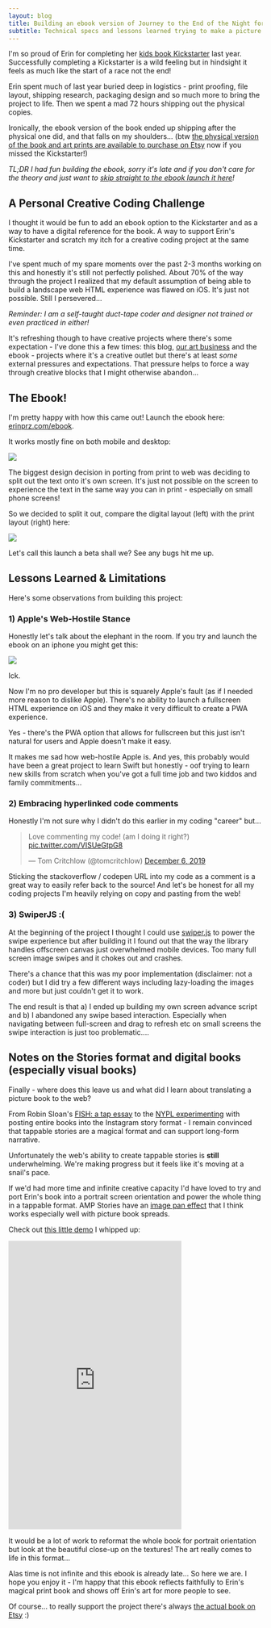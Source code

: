 ```yaml
---
layout: blog
title: Building an ebook version of Journey to the End of the Night for Erin
subtitle: Technical specs and lessons learned trying to make a picture book "work" on the web
---
```


I'm so proud of Erin for completing her [kids book Kickstarter](https://www.kickstarter.com/projects/erinprz/journey-to-the-end-of-the-night-a-childrens-book) last year. Successfully completing a Kickstarter is a wild feeling but in hindsight it feels as much like the start of a race not the end!

Erin spent much of last year buried deep in logistics - print proofing, file layout, shipping research, packaging design and so much more to bring the project to life. Then we spent a mad 72 hours shipping out the physical copies.

Ironically, the ebook version of the book ended up shipping after the physical one did, and that falls on my shoulders... (btw [the physical version of the book and art prints are available to purchase on Etsy](https://www.etsy.com/shop/ErinprzArt) now if you missed the Kickstarter!)

*TL;DR I had fun building the ebook, sorry it's late and if you don't care for the theory and just want to [skip straight to the ebook launch it here](http://erinprz.com/ebook/)!*

## A Personal Creative Coding Challenge

I thought it would be fun to add an ebook option to the Kickstarter and as a way to have a digital reference for the book. A way to support Erin's Kickstarter and scratch my itch for a creative coding project at the same time.

I've spent much of my spare moments over the past 2-3 months working on this and honestly it's still not perfectly polished. About 70% of the way through the project I realized that my default assumption of being able to build a landscape web HTML experience was flawed on iOS. It's just not possible. Still I persevered...

*Reminder: I am a self-taught duct-tape coder and designer not trained or even practiced in either!*

It's refreshing though to have creative projects where there's some expectation - I've done this a few times: this blog, [our art business](https://www.fiercelycurious.com/) and the ebook - projects where it's a creative outlet but there's at least *some* external pressures and expectations. That pressure helps to force a way through creative blocks that I might otherwise abandon...

## The Ebook!

I'm pretty happy with how this came out! Launch the ebook here: [erinprz.com/ebook](http://erinprz.com/ebook/).

It works mostly fine on both mobile and desktop:

![](/images/ebook-screenshots.png)

The biggest design decision in porting from print to web was deciding to split out the text onto it's own screen. It's just not possible on the screen to experience the text in the same way you can in print - especially on small phone screens!

So we decided to split it out, compare the digital layout (left) with the print layout (right) here:

![](/images/ebook-spreads.png)

Let's call this launch a beta shall we? See any bugs hit me up.

## Lessons Learned & Limitations

Here's some observations from building this project:

### 1) Apple's Web-Hostile Stance

Honestly let's talk about the elephant in the room. If you try and launch the ebook on an iphone you might get this:

![](/images/ebook-ios.png)

Ick.

Now I'm no pro developer but this is squarely Apple's fault (as if I needed more reason to dislike Apple). There's no ability to launch a fullscreen HTML experience on iOS and they make it very difficult to create a PWA experience.

Yes - there's the PWA option that allows for fullscreen but this just isn't natural for users and Apple doesn't make it easy.

It makes me sad how web-hostile Apple is. And yes, this probably would have been a great project to learn Swift but honestly - oof trying to learn new skills from scratch when you've got a full time job and two kiddos and family commitments...

### 2) Embracing hyperlinked code comments

Honestly I'm not sure why I didn't do this earlier in my coding "career" but...

<blockquote class="twitter-tweet"><p lang="en" dir="ltr">Love commenting my code! (am I doing it right?) <a href="https://t.co/VISUeGtpG8">pic.twitter.com/VISUeGtpG8</a></p>&mdash; Tom Critchlow (@tomcritchlow) <a href="https://twitter.com/tomcritchlow/status/1202771799462875136?ref_src=twsrc%5Etfw">December 6, 2019</a></blockquote> <script async src="https://platform.twitter.com/widgets.js" charset="utf-8"></script>

Sticking the stackoverflow / codepen URL into my code as a comment is a great way to easily refer back to the source! And let's be honest for all my coding projects I'm heavily relying on copy and pasting from the web!

### 3) SwiperJS :(

At the beginning of the project I thought I could use [swiper.js](https://swiperjs.com/) to power the swipe experience but after building it I found out that the way the library handles offscreen canvas just overwhelmed mobile devices. Too many full screen image swipes and it chokes out and crashes.

There's a chance that this was my poor implementation (disclaimer: not a coder) but I did try a few different ways including lazy-loading the images and more but just couldn't get it to work.

The end result is that a) I ended up building my own screen advance script and b) I abandoned any swipe based interaction. Especially when navigating between full-screen and drag to refresh etc on small screens the swipe interaction is just too problematic....


## Notes on the Stories format and digital books (especially visual books)

Finally - where does this leave us and what did I learn about translating a picture book to the web?

From Robin Sloan's [FISH: a tap essay](https://www.robinsloan.com/fish/) to the [NYPL experimenting](https://www.nypl.org/blog/2018/08/22/instanovels) with posting entire books into the Instagram story format - I remain convinced that tappable stories are a magical format and can support long-form narrative.

Unfortunately the web's ability to create tappable stories is **still** underwhelming. We're making progress but it feels like it's moving at a snail's pace.

If we'd had more time and infinite creative capacity I'd have loved to try and port Erin's book into a portrait screen orientation and power the whole thing in a tappable format. AMP Stories have an [image pan effect](https://amp.dev/documentation/examples/visual-effects/ken_burns/preview/?format=websites) that I think works especially well with picture book spreads.

Check out [this little demo](https://aeolian-centaur.glitch.me/) I whipped up:

<p><iframe class="ampframe" src="https://aeolian-centaur.glitch.me/" width="343px" height="572px"></iframe></p>

<style>
.ampframe{
    border:none
}
</style>

It would be a lot of work to reformat the whole book for portrait orientation but look at the beautiful close-up on the textures! The art really comes to life in this format...

Alas time is not infinite and this ebook is already late... So here we are. I hope you enjoy it - I'm happy that this ebook reflects faithfully to Erin's magical print book and shows off Erin's art for more people to see.

Of course... to really support the project there's always [the actual book on Etsy](https://www.etsy.com/listing/737130607/journey-to-the-end-of-the-night?ref=shop_home_active_1) :) 